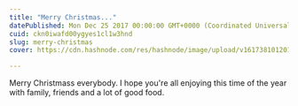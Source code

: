 ```yaml
---
title: "Merry Christmas..."
datePublished: Mon Dec 25 2017 00:00:00 GMT+0000 (Coordinated Universal Time)
cuid: ckn0iwafd00ygyes1cl1w3hnd
slug: merry-christmas
cover: https://cdn.hashnode.com/res/hashnode/image/upload/v1617381012012/XTASAlmZa.jpeg

---
```



Merry Christmass everybody. I hope you're all enjoying this time of the year with family, friends and a lot of good food.
